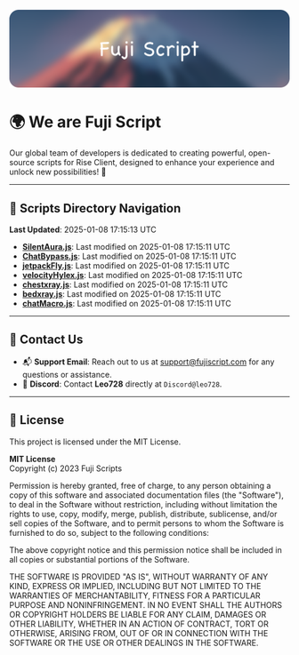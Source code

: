 ![Banner](.github/b.webp)

# 🌍 **We are Fuji Script**

Our global team of developers is dedicated to creating powerful, open-source scripts for Rise Client, designed to enhance your experience and unlock new possibilities! 🌟

---
<!-- SCRIPTS_NAVIGATION_START -->
## 📂 **Scripts Directory Navigation**

**Last Updated**: 2025-01-08 17:15:13 UTC

- **[SilentAura.js](scripts/SilentAura.js)**: Last modified on 2025-01-08 17:15:11 UTC
- **[ChatBypass.js](scripts/ChatBypass.js)**: Last modified on 2025-01-08 17:15:11 UTC
- **[jetpackFly.js](scripts/jetpackFly.js)**: Last modified on 2025-01-08 17:15:11 UTC
- **[velocityHylex.js](scripts/velocityHylex.js)**: Last modified on 2025-01-08 17:15:11 UTC
- **[chestxray.js](scripts/chestxray.js)**: Last modified on 2025-01-08 17:15:11 UTC
- **[bedxray.js](scripts/bedxray.js)**: Last modified on 2025-01-08 17:15:11 UTC
- **[chatMacro.js](scripts/chatMacro.js)**: Last modified on 2025-01-08 17:15:11 UTC

<!-- SCRIPTS_NAVIGATION_END -->

---

## 💬 **Contact Us**  
- 📬 **Support Email**: Reach out to us at [support@fujiscript.com](mailto:support@fujiscript.com) for any questions or assistance.  
- 💬 **Discord**: Contact **Leo728** directly at `Discord@leo728`.

---

## 📜 **License**

This project is licensed under the MIT License.  

**MIT License**  
Copyright (c) 2023 Fuji Scripts  

Permission is hereby granted, free of charge, to any person obtaining a copy of this software and associated documentation files (the "Software"), to deal in the Software without restriction, including without limitation the rights to use, copy, modify, merge, publish, distribute, sublicense, and/or sell copies of the Software, and to permit persons to whom the Software is furnished to do so, subject to the following conditions:  

The above copyright notice and this permission notice shall be included in all copies or substantial portions of the Software.  

THE SOFTWARE IS PROVIDED "AS IS", WITHOUT WARRANTY OF ANY KIND, EXPRESS OR IMPLIED, INCLUDING BUT NOT LIMITED TO THE WARRANTIES OF MERCHANTABILITY, FITNESS FOR A PARTICULAR PURPOSE AND NONINFRINGEMENT. IN NO EVENT SHALL THE AUTHORS OR COPYRIGHT HOLDERS BE LIABLE FOR ANY CLAIM, DAMAGES OR OTHER LIABILITY, WHETHER IN AN ACTION OF CONTRACT, TORT OR OTHERWISE, ARISING FROM, OUT OF OR IN CONNECTION WITH THE SOFTWARE OR THE USE OR OTHER DEALINGS IN THE SOFTWARE.  
